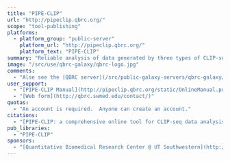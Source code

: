```yaml
---
title: "PIPE-CLIP"
url: "http://pipeclip.qbrc.org/"
scope: "tool-publishing"
platforms:
  - platform_group: "public-server"
    platform_url: "http://pipeclip.qbrc.org/"
    platform_text: "PIPE-CLIP"
summary: "Reliable analysis of data generated by three types of CLIP-seq protocol: HITS-CLIP, PAR-CLIP and iCLIP. "
image: "/src/use/qbrc-galaxy/qbrc-logo.jpg"
comments:
  - "Alse see the [QBRC server](/src/public-galaxy-servers/qbrc-galaxy/index.md)."
user_support:
  - "[PIPE-CLIP Manual](http://pipeclip.qbrc.org/static/OnlineManual.pdf)"
  - "[Web form](http://qbrc.swmed.edu/contact/)"
quotas:
  - "An account is required.  Anyone can create an account."
citations:
  - "[PIPE-CLIP: a comprehensive online tool for CLIP-seq data analysis](http://genomebiology.com/2014/15/1/R18/abstract) by Chen, *et al.*, [*Genome Biology*](http://genomebiology.com/), 2014, 15:R18 doi:10.1186/gb-2014-15-1-r18"
pub_libraries:
  - "PIPE-CLIP"
sponsors:
  - "[Quantitative Biomedical Research Center @ UT Southwestern](http://qbrc.swmed.edu/)"
---
```

